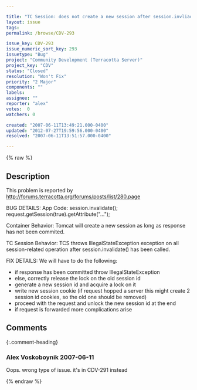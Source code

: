 ```yaml
---

title: "TC Session: does not create a new session after session.invliadate() has been called"
layout: issue
tags: 
permalink: /browse/CDV-293

issue_key: CDV-293
issue_numeric_sort_key: 293
issuetype: "Bug"
project: "Community Development (Terracotta Server)"
project_key: "CDV"
status: "Closed"
resolution: "Won't Fix"
priority: "2 Major"
components: ""
labels: 
assignee: ""
reporter: "alex"
votes:  0
watchers: 0

created: "2007-06-11T13:49:21.000-0400"
updated: "2012-07-27T19:59:56.000-0400"
resolved: "2007-06-11T13:51:57.000-0400"

---
```




{% raw %}



## Description

<div markdown="1" class="description">

This problem is reported by http://forums.terracotta.org/forums/posts/list/280.page

BUG DETAILS:
App Code:
session.invalidate();
request.getSession(true).getAttribute("...");

Container Behavior:
Tomcat will create a new session as long as response has not been commited.

TC Session Behavior:
TCS throws IllegalStateException exception on all session-related operation after session.invalidate() has been called.


FIX DETAILS:
We will have to do the following:
- if response has been committed throw IllegalStateException
- else, correctly release the lock on the old session id
- generate a new session id and acquire a lock on it
- write new session cookie (if request hopped a server this might create 2 session id cookies, so the old one should be removed)
- proceed with the request and unlock the new session id at the end
- if request is forwarded more complications arise


</div>

## Comments


{:.comment-heading}
### **Alex Voskoboynik** <span class="date">2007-06-11</span>

<div markdown="1" class="comment">

Oops.  wrong type of issue.
it's in CDV-291 instead

</div>



{% endraw %}
